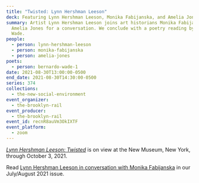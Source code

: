 ```yaml
---
title: "Twisted: Lynn Hershman Leeson"
deck: Featuring Lynn Hershman Leeson, Monika Fabijanska, and Amelia Jones
summary: Artist Lynn Hershman Leeson joins art historians Monika Fabijanska and
  Amelia Jones for a conversation. We conclude with a poetry reading by Bernardo
  Wade.
people:
  - person: lynn-hershman-leeson
  - person: monika-fabijanska
  - person: amelia-jones
poets:
  - person: bernardo-wade-1
date: 2021-08-30T13:00:00-0500
end_date: 2021-08-30T14:30:00-0500
series: 374
collections:
  - the-new-social-environment
event_organizer:
  - the-brooklyn-rail
event_producer:
  - the-brooklyn-rail
event_id: recnR8auVm3OkIXTF
event_platform:
  - zoom
---
```

*[Lynn Hershman Leeson: Twisted](https://www.newmuseum.org/exhibitions/view/lynn-hershman-leeson-twisted)* is on view at the New Museum, New York, through October 3, 2021. 



Read [Lynn Hershman Leeson in conversation with Monika Fabijanska](https://brooklynrail.org/2021/07/art/LYNN-HERSHMAN-LEESON-with-Monika-Fabijanska) in our July/August 2021 issue.